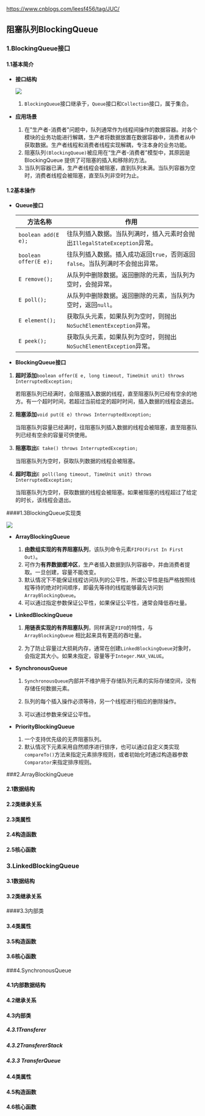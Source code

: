  https://www.cnblogs.com/leesf456/tag/JUC/

## 阻塞队列BlockingQueue

### 1.BlockingQueue接口

#### 1.1基本简介

- **接口结构**

  ![](https://javanote.oss-cn-shenzhen.aliyuncs.com/13_BlockingQueue结构.png)

  1. `BlockingQueue`接口继承于，`Queue`接口和`Collection`接口，属于集合。

- **应用场景**

  1. 在"生产者-消费者"问题中，队列通常作为线程间操作的数据容器。对各个模块的业务功能进行解耦，生产者将数据放置在数据容器中，消费者从中获取数据。生产者线程和消费者线程实现解耦，专注本身的业务功能。
  2. 阻塞队列`(BlockingQueue)`被应用在“生产者-消费者”模型中，其原因是BlockingQueue 提供了可阻塞的插入和移除的方法。
  3. 当队列容器已满，生产者线程会被阻塞，直到队列未满。当队列容器为空时，消费者线程会被阻塞，直至队列非空时为止。

#### 1.2基本操作

- **Queue接口**

  | 方法名称              | 作用                                                         |
  | --------------------- | ------------------------------------------------------------ |
  | `boolean add(E e);`   | 往队列插入数据。当队列满时，插入元素时会抛出`IllegalStateException`异常。 |
  | `boolean offer(E e);` | 往队列插入数据。插入成功返回`true`，否则返回`false`。当队列满时不会抛出异常。 |
  | `E remove();`         | 从队列中删除数据。返回删除的元素，当队列为空时，会抛异常。   |
  | `E poll();`           | 从队列中删除数据。返回删除的元素，当队列为空时，返回`null`。 |
  | `E element();`        | 获取队头元素，如果队列为空时，则抛出`NoSuchElementException`异常。 |
  | `E peek();`           | 获取队头元素，如果队列为空时，则抛出`NoSuchElementException`异常。 |

  

- **BlockingQueue接口**

1. **超时添加**`boolean offer(E e, long timeout, TimeUnit unit) throws InterruptedException;`

   若阻塞队列已经满时，会阻塞插入数据的线程，直至阻塞队列已经有空余的地方。有一个超时时间，若超过当前给定的超时时间，插入数据的线程会退出。

   

2. **阻塞添加**`void put(E e) throws InterruptedException;`

   当阻塞队列容量已经满时，往阻塞队列插入数据的线程会被阻塞，直至阻塞队列已经有空余的容量可供使用。

   

3. **阻塞取出**`E take() throws InterruptedException;`

   当阻塞队列为空时，获取队列数据的线程会被阻塞。

   

4. **超时取出**`E poll(long timeout, TimeUnit unit) throws InterruptedException;`

   当阻塞队列为空时，获取数据的线程会被阻塞。如果被阻塞的线程超过了给定的时长，该线程会退出。



####1.3BlockingQueue实现类

![](https://javanote.oss-cn-shenzhen.aliyuncs.com/14_BQ实现类.png)

- **ArrayBlockingQueue**

  1. **由数组实现的有界阻塞队列**，该队列命令元素`FIFO(First In First Out)`。
  2. 可作为**有界数据缓冲区**，生产者插入数据到队列容器中，并由消费者提取。一旦创建，容量不能改变。
  3. 默认情况下不能保证线程访问队列的公平性，所谓公平性是指严格按照线程等待的绝对时间顺序，即最先等待的线程能够最先访问到`ArrayBlockingQueue`。
  4. 可以通过指定参数保证公平性，如果保证公平性，通常会降低吞吐量。

  

- **LinkedBlockingQueue**

  1. **用链表实现的有界阻塞队列**，同样满足`FIFO`的特性，与`ArrayBlockingQueue` 相比起来具有更高的吞吐量。

  2. 为了防止容量过大损耗内存，通常在创建`LinkedBlockingQueue`对象时，会指定其大小。如果未指定，容量等于`Integer.MAX_VALUE`。

     

- **SynchronousQueue**

  1. `SynchronousQueue`内部并不维护用于存储队列元素的实际存储空间，没有存储任何数据元素。

  2. 队列的每个插入操作必须等待，另一个线程进行相应的删除操作。

  3. 可以通过参数来保证公平性。

     

- **PriorityBlockingQueue**

  1.  一个支持优先级的无界阻塞队列。
  2. 默认情况下元素采用自然顺序进行排序，也可以通过自定义类实现`compareTo()`方法来指定元素排序规则，或者初始化时通过构造器参数`Comparator`来指定排序规则。 



###2.ArrayBlockingQueue

#### 2.1数据结构

#### 2.2类继承关系

#### 2.3类属性

#### 2.4构造函数

#### 2.5核心函数



### 3.LinkedBlockingQueue

#### 3.1数据结构

#### 3.2类继承关系

####3.3内部类

#### 3.4类属性

#### 3.5构造函数

#### 3.6核心函数



###4.SynchronousQueue

#### 4.1内部数据结构

#### 4.2继承关系

#### 4.3内部类

##### 4.3.1Transferer 

##### 4.3.2TransfererStack 

##### 4.3.3 TransferQueue 

#### 4.4类属性

#### 4.5构造函数

#### 4.6核心函数